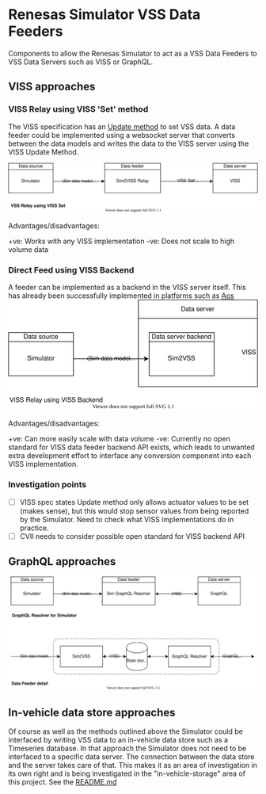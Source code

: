 # Renesas Simulator VSS Data Feeders

Components to allow the Renesas Simulator to act as a VSS Data Feeders to VSS Data Servers such as VISS or GraphQL.

## VISS approaches

### VISS Relay using VISS 'Set' method
The VISS specification has an [Update method](https://w3c.github.io/automotive/spec/VISSv2_Core.html#update) to set VSS data. A data feeder could be implemented using a websocket server that converts between the data models and writes the data to the VISS server using the VISS Update Method.

![VISS Set Method](doc/r-sim2viss-feeder-viss-set.drawio.svg)

Advantages/disadvantages:

+ve: Works with any VISS implementation
-ve: Does not scale to high volume data

### Direct Feed using VISS Backend
A feeder can be implemented as a backend in the VISS server itself. This has already been successfully implemented in platforms such as [Aos](https://aoscloud.io/) 
![VISS Backend](doc/r-sim2viss-feeder-viss-backend.drawio.svg)


Advantages/disadvantages:

+ve: Can more easily scale with data volume
-ve: Currently no open standard for VISS data feeder backend API exists, which leads to unwanted extra development effort to interface any conversion component into each VISS implementation.


### Investigation points
- [ ] VISS spec states Update method only allows actuator values to be set (makes sense), but this would stop sensor values from being reported by the Simulator. Need to check what VISS implementations do in practice.
- [ ] CVII needs to consider possible open standard for VISS backend API

## GraphQL approaches
![GraphQL Resolver](doc/r-sim2graphql.drawio.svg)

## In-vehicle data store approaches
Of course as well as the methods outlined above the Simulator could be interfaced by writing VSS data to an in-vehicle data store such as a Timeseries database. In that approach the Simulator does not need to be interfaced to a specific data server. The connection between the data store and the server takes care of that. This makes it as an area of investigation in its own right and is being investigated in the "in-vehicle-storage" area of this project. See the [README.md](../in-vehicle-storage/README.md)